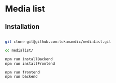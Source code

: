 # Media list

## Installation

```bash

git clone git@github.com:lukamandic/mediaList.git

cd medialist/

npm run installBackend
npm run installFrontend

npm run frontend
npm run backend

```